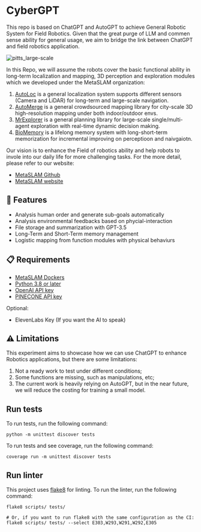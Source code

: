 # CyberGPT

This repo is based on ChatGPT and AutoGPT to achieve General Robotic System for Field Robotics. Given that the great purge of LLM and commen sense ability for general usage, we aim to bridge the link between ChatGPT and field robotics application.

![pitts_large-scale](doc/img/CyberGPT.jpeg)

In this Repo, we will assume the robots cover the basic functional ability in long-term localization and mapping, 3D perception and exploration modules which we developed under the MetaSLAM organization:

1. [AutoLoc](https://github.com/MetaSLAM/iSimLocServer) is a general localization system supports different sensors (Camera and LiDAR) for long-term and large-scale navigation.
2. [AutoMerge](https://github.com/MetaSLAM/AutoMerge_Server) is a general crowdsourced mapping library for city-scale 3D high-resolution mapping under both indoor/outdoor envs.
3. [MrExplorer](https://github.com/MetaSLAM/MUI-TARE_Server) is a general planning library for large-scale single/multi-agent exploration with real-time dynamic decision making.
4. [BioMemory](https://github.com/MetaSLAM/BioSLAM_server) is a lifelong memory system with long-short-term memorization for incremental improving on perceptioon and naivgaiotn.

Our vision is to enhance the Field of robotics ability and help robots to invole into our daily life for more challenging tasks. For the more detail, please refer to our website:

- [MetaSLAM Github](https://github.com/MetaSLAM)
- [MetaSLAM website](https://metaslam.github.io/)

## 🚀 Features

- Analysis human order and generate sub-goals automatically
- Analysis environmental feedbacks based on phycial-interaction
- File storage and summarization with GPT-3.5
- Long-Term and Short-Term memory management
- Logistic mapping from function modules with physical behaviurs

## 📋 Requirements

- [MetaSLAM Dockers](https://github.com/MetaSLAM)
- [Python 3.8 or later](https://www.tutorialspoint.com/how-to-install-python-in-windows)
- [OpenAI API key](https://platform.openai.com/account/api-keys)
- [PINECONE API key](https://www.pinecone.io/)

Optional:

- ElevenLabs Key (If you want the AI to speak)


## ⚠️ Limitations

This experiment aims to showcase how we can use ChatGPT to enhance Robotics applications, but there are some limitations:

1. Not a ready work to test under different conditions;
2. Some functions are missing, such as manipulations, etc;
3. The current work is heavily relying on AutoGPT, but in the near future, we will reduce the costing for training a small model.

## Run tests

To run tests, run the following command:

```
python -m unittest discover tests
```

To run tests and see coverage, run the following command:

```
coverage run -m unittest discover tests
```

## Run linter

This project uses [flake8](https://flake8.pycqa.org/en/latest/) for linting. To run the linter, run the following command:

```
flake8 scripts/ tests/

# Or, if you want to run flake8 with the same configuration as the CI:
flake8 scripts/ tests/ --select E303,W293,W291,W292,E305
```